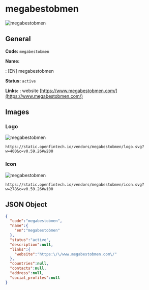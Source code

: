 
# megabestobmen 
![megabestobmen](https://static.openfintech.io/vendors/megabestobmen/logo.svg?w=400&c=v0.59.26#w200)  

## General 
 
**Code:** `megabestobmen` 
 
**Name:** 
 
:	[EN] megabestobmen 
 
**Status:** `active` 
 
**Links:** 
: website [https://www.megabestobmen.com/](https://www.megabestobmen.com/) 
 

## Images 

### Logo 
 
![megabestobmen](https://static.openfintech.io/vendors/megabestobmen/logo.svg?w=400&c=v0.59.26#w200)  

```
https://static.openfintech.io/vendors/megabestobmen/logo.svg?w=400&c=v0.59.26#w200
```  

### Icon 
 
![megabestobmen](https://static.openfintech.io/vendors/megabestobmen/icon.svg?w=278&c=v0.59.26#w100)  

```
https://static.openfintech.io/vendors/megabestobmen/icon.svg?w=278&c=v0.59.26#w100
```  

## JSON Object 

```json
{
  "code":"megabestobmen",
  "name":{
    "en":"megabestobmen"
  },
  "status":"active",
  "description":null,
  "links":{
    "website":"https:\/\/www.megabestobmen.com\/"
  },
  "countries":null,
  "contacts":null,
  "address":null,
  "social_profiles":null
}
```  
